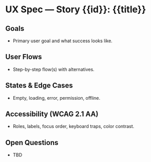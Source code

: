 # UX Spec — Story {{id}}: {{title}}

## Goals
- Primary user goal and what success looks like.

## User Flows
- Step-by-step flow(s) with alternatives.

## States & Edge Cases
- Empty, loading, error, permission, offline.

## Accessibility (WCAG 2.1 AA)
- Roles, labels, focus order, keyboard traps, color contrast.

## Open Questions
- TBD

